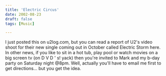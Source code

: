 ```yaml
---
title: 'Electric Circus'
date: 2002-08-23
draft: false
tags: [Music]

---
```


I just posted this on u2log.com, but you can read a report of U2's video shoot for their new single coming out in October called Electric Storm here. In other news, if you like to sit in a hot tub, play pool or watch movies on a big screen tv (on D V D ' s! yack) then you're invited to Mark and my b-day party on Saturday night @8pm. Well, actually you'll have to email me first to get directions... but you get the idea.